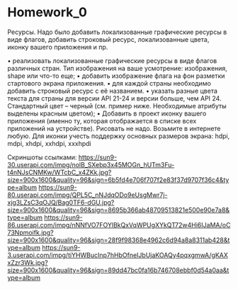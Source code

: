 # Homework_0
Ресурсы. Надо было добавить локализованные графические ресурсы в виде флагов, добавить строковый ресурс, локализованные цвета, иконку вашего приложения и пр.

• реализовать локализованные графические ресурсы в виде флагов различных стран. 
Тип изображения на ваше усмотрение: изображения, shape или что-то еще; 
• добавить изображение флага на фон разметки стартового экрана приложения. 
• для каждой страны необходимо добавить строковый ресурс с её названием. 
• указать разные цвета текста для страны для версии API 21-24 и версии больше, чем API 24. 
Стандартный цвет – черный (см. пример ниже. Необходимые атрибуты выделены красным цветом); 
• Добавить в проект иконку вашего приложения (именно ту, которая отображается в списке всех приложений на устройстве). 
Рисовать не надо. Возьмите в интернете любую. Для иконки учесть поддержку основных размеров экрана: hdpi, mdpi, xhdpi, xxhdpi, xxxhpdi

Скриншоты ссылками: 
https://sun9-30.userapi.com/impg/nolB_SXebp3x45MOGn_hUTm3Fu-t4nNJsCNMKw/WTcbC_x4ZKk.jpg?size=900x1600&quality=96&sign=6b5fd4e706f707f2e83f37d9707f36c4&type=album https://sun9-80.userapi.com/impg/QPL5C_nNJdqODo9eUsgMwr7j-xjg3LZsC3qOJQ/Bag0TF6-dGU.jpg?size=900x1600&quality=96&sign=8695b366ab48709513821e500e90e7a8&type=album https://sun9-86.userapi.com/impg/nNNfVO7FOYlBkQxVqWPUgXYkQT72w4Hi6IJaMA/oC73Npmoifk.jpg?size=900x1600&quality=96&sign=28f9f98368e4962c6d94a8a8311ab428&type=album
https://sun9-3.userapi.com/impg/tiYHWBucInp7hHbOfneIJbUjaKOAQy4pqxgmwA/gKAXxZzr3Wk.jpg?size=900x1600&quality=96&sign=89dd47bc0fa16b746708ebbf0d54a0aa&type=album
